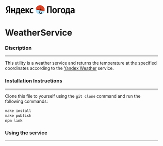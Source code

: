 <picture>
  <img alt="Yandex Weather" src=".img/../img/logo_weather_ru_indoor.png">
</picture>

# WeatherService
### Discription
___

This utility is a weather service and returns the temperature at the specified coordinates according to the [Yandex Weather](https://yandex.ru/pogoda) service.

### Installation Instructions
___

Clone this file to yourself using the `git clone` command and run the following commands:

```
make install
make publish
npm link
```

### Using the service

___

